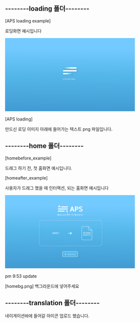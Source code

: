 ﻿## ﻿--------loading 폴더--------

[APS loading example]

로딩화면 예시입니다

<img src="/loading/APS loading example.jpg" width="427">

[APS loading]

만드신 로딩 이미지 아래에 들어가는 텍스트 png 파일입니다.




## --------home 폴더--------

[homebefore_example]

드래그 하기 전, 첫 홈화면 예시입니다.


[homeafter_example]

사용자가 드래그 했을 때 인터랙션, 되는 홈화면 예시입니다

<img src="/home/homeafter_example.jpg" width="427">

pm 9:53 update

[homebg.png]
백그라운드에 넣어주세요


## --------translation 폴더--------

네이게이션바에 들어갈 아이콘 업로드 했습니다.

